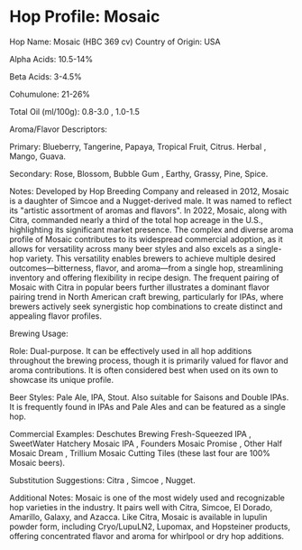 # Hop Profile: Mosaic

Hop Name: Mosaic (HBC 369 cv)
Country of Origin: USA

Alpha Acids: 10.5-14%

Beta Acids: 3-4.5%

Cohumulone: 21-26%

Total Oil (ml/100g): 0.8-3.0 , 1.0-1.5

Aroma/Flavor Descriptors:

Primary: Blueberry, Tangerine, Papaya, Tropical Fruit, Citrus. Herbal , Mango, Guava.

Secondary: Rose, Blossom, Bubble Gum , Earthy, Grassy, Pine, Spice.

Notes: Developed by Hop Breeding Company and released in 2012, Mosaic is a daughter of Simcoe and a Nugget-derived male. It was named to reflect its "artistic assortment of aromas and flavors". In 2022, Mosaic, along with Citra, commanded nearly a third of the total hop acreage in the U.S., highlighting its significant market presence. The complex and diverse aroma profile of Mosaic contributes to its widespread commercial adoption, as it allows for versatility across many beer styles and also excels as a single-hop variety. This versatility enables brewers to achieve multiple desired outcomes—bitterness, flavor, and aroma—from a single hop, streamlining inventory and offering flexibility in recipe design. The frequent pairing of Mosaic with Citra in popular beers further illustrates a dominant flavor pairing trend in North American craft brewing, particularly for IPAs, where brewers actively seek synergistic hop combinations to create distinct and appealing flavor profiles.

Brewing Usage:

Role: Dual-purpose. It can be effectively used in all hop additions throughout the brewing process, though it is primarily valued for flavor and aroma contributions. It is often considered best when used on its own to showcase its unique profile.

Beer Styles: Pale Ale, IPA, Stout. Also suitable for Saisons  and Double IPAs. It is frequently found in IPAs and Pale Ales  and can be featured as a single hop.

Commercial Examples: Deschutes Brewing Fresh-Squeezed IPA , SweetWater Hatchery Mosaic IPA , Founders Mosaic Promise , Other Half Mosaic Dream , Trillium Mosaic Cutting Tiles (these last four are 100% Mosaic beers).

Substitution Suggestions: Citra , Simcoe , Nugget.

Additional Notes: Mosaic is one of the most widely used and recognizable hop varieties in the industry. It pairs well with Citra, Simcoe, El Dorado, Amarillo, Galaxy, and Azacca. Like Citra, Mosaic is available in lupulin powder form, including Cryo/LupuLN2, Lupomax, and Hopsteiner products, offering concentrated flavor and aroma for whirlpool or dry hop additions.
